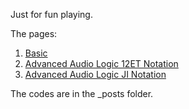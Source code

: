 Just for fun playing.

The pages:
1. [Basic](https://codineslifen.github.io/MusicTouchpad-XY-Multioctave-w-Continuous-CustomizableScales-12ETandJINotation-AutomaticallyColored/2025/05/10/basic.html)
2. [Advanced Audio Logic 12ET Notation](https://codineslifen.github.io/MusicTouchpad-XY-Multioctave-w-Continuous-CustomizableScales-12ETandJINotation-AutomaticallyColored/2025/06/15/advancedaudio12et.html)
3. [Advanced Audio Logic JI Notation](https://codineslifen.github.io/MusicTouchpad-XY-Multioctave-w-Continuous-CustomizableScales-12ETandJINotation-AutomaticallyColored/ed/2025/06/15/advancedaudiojust.html)

The codes are in the _posts folder.
